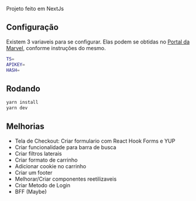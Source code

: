 Projeto feito em NextJs

## Configuração

Existem 3 variaveis para se configurar.
Elas podem se obtidas no [Portal da Marvel](https://developer.marvel.com/), conforme instruções do mesmo.

```bash
TS=
APIKEY=
HASH=
```

## Rodando

```bash
yarn install
yarn dev
```

## Melhorias

- Tela de Checkout: Criar formulario com React Hook Forms e YUP
- Criar funcionalidade para barra de busca
- Criar filtros laterais
- Criar formato de carrinho
- Adicionar cookie no carrinho
- Criar um footer
- Melhorar/Criar componentes reetilizaveis
- Criar Metodo de Login
- BFF (Maybe)
